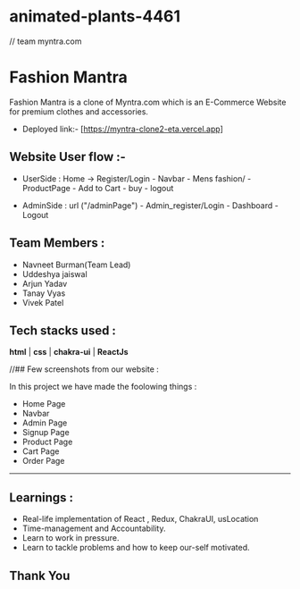 # animated-plants-4461
// team myntra.com

# Fashion Mantra

Fashion Mantra is a clone of Myntra.com which is an E-Commerce Website for premium clothes and accessories.

 - Deployed  link:- [https://myntra-clone2-eta.vercel.app]


## Website User flow :- 

- UserSide  :    Home -> Register/Login  -  Navbar -  Mens fashion/ -  ProductPage -   Add to Cart -  buy -  logout

- AdminSide :    url ("/adminPage")      -  Admin_register/Login  -  Dashboard   -  Logout
 
  
## Team Members : 

- Navneet Burman(Team Lead)
- Uddeshya jaiswal
- Arjun Yadav
- Tanay Vyas
- Vivek Patel


## Tech stacks used :


 **html** |  **css** |  **chakra-ui** |  **ReactJs** 

//## Few screenshots from our website :

<div>
<!--   <h4>Home :</h4>
  <img src="https://cdn-images-1.medium.com/max/1000/1*1_e4fnuGenG-jKrXOjLpeQ.png" alt="12" border="0" />
  <img src="https://cdn-images-1.medium.com/max/1000/1*AN5lILRbJ36nGpObweY4Mw.png" alt="14" border="0" />
  <h4>Product Page :</h4>
  <img src="https://cdn-images-1.medium.com/max/1000/1*fXkwJvfKJb0f_BDP-BXe2Q.png" alt="14" border="0" />
  <h4>User Login: </h4>
  <img src="https://cdn-images-1.medium.com/max/1000/1*gdCRJ11kcdBVseT3YwspqQ.png" alt="14" border="0" />
  <h4>Cart Page:</h4>
  <img src="https://cdn-images-1.medium.com/max/1000/1*e7f8p_e6hN2FSfoE7_bZkQ.png" alt="14" border="0" />
  <h4>Mobile Screen Snap:</h4>
  <img src="https://cdn-images-1.medium.com/max/1000/1*TRaGmUt-cGfWpy3Zu37Btw.png" alt="14" border="0" />
  <img src="https://cdn-images-1.medium.com/max/1000/1*yzhlrZeMTe4E1np2c_GNxQ.jpeg" alt="14" border="0" />
   <h4>Admin Page:</h4>
  <img src="https://cdn-images-1.medium.com/max/1000/1*q551k3EhYtF4uOddNT3RLw.png" alt="14" border="0" />
   <h4>Admin Customer Page:</h4>
  <img src="https://cdn-images-1.medium.com/max/1000/1*iSXiY1WbMx0Maf70GtF8kA.png" alt="14" border="0" />
   -->
</div>


In this project we have made the foolowing things :
 - Home Page
 - Navbar
 - Admin Page
 - Signup Page
 - Product Page
 - Cart Page
 - Order Page

---




## Learnings :
- Real-life implementation of React , Redux, ChakraUI, usLocation
- Time-management and Accountability.
- Learn to work in pressure.
- Learn to tackle problems and how to keep our-self motivated.

## Thank You

